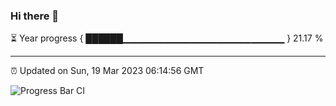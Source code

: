 ### Hi there 👋

⏳ Year progress { ██████▁▁▁▁▁▁▁▁▁▁▁▁▁▁▁▁▁▁▁▁▁▁▁▁ } 21.17 %

---

⏰ Updated on Sun, 19 Mar 2023 06:14:56 GMT

![Progress Bar CI](https://github.com/liununu/liununu/workflows/Progress%20Bar%20CI/badge.svg)

